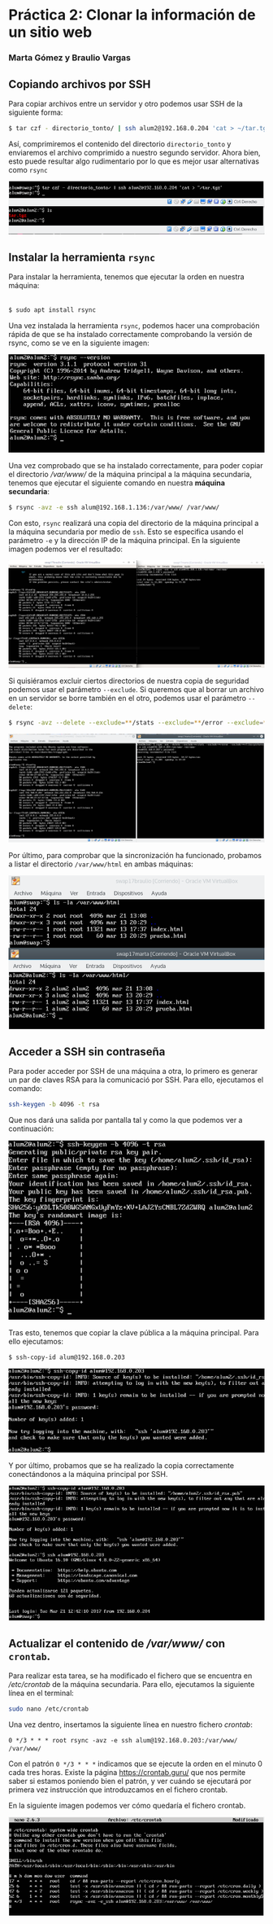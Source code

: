 # Práctica 2: Clonar la información de un sitio web
### Marta Gómez y Braulio Vargas

## Copiando archivos por SSH
Para copiar archivos entre un servidor y otro podemos usar SSH de la siguiente forma:

```bash
$ tar czf - directorio_tonto/ | ssh alum2@192.168.0.204 'cat > ~/tar.tgz'
```

Así, comprimiremos el contenido del directorio `directorio_tonto` y enviaremos el archivo comprimido a nuestro segundo servidor. Ahora bien, esto puede resultar algo rudimentario por lo que es mejor usar alternativas como `rsync`

![copyssh](copyssh.png)

## Instalar la herramienta `rsync`

Para instalar la herramienta, tenemos que ejecutar la orden en nuestra máquina:

```bash

$ sudo apt install rsync
```

Una vez instalada la herramienta `rsync`, podemos hacer una comprobación rápida de que se ha instalado correctamente comprobando la versión de rsync, como se ve en la siguiente imagen:

![rsync-install](1.png)

Una vez comprobado que se ha instalado correctamente, para poder copiar el directorio _/var/www/_ de la máquina principal a la máquina secundaria, tenemos que ejecutar el siguiente comando en nuestra **máquina secundaria**:

```bash
$ rsync -avz -e ssh alum@192.168.1.136:/var/www/ /var/www/
```

Con esto, `rsync` realizará una copia del directorio de la máquina principal a la máquina secundaria por medio de `ssh`. Esto se especifica usando el parámetro `-e` y la dirección IP de la máquina principal. En la siguiente imagen podemos ver el resultado:

![rsync-copy](2.png)

Si quisiéramos excluir ciertos directorios de nuestra copia de seguridad podemos usar el parámetro `--exclude`. Si queremos que al borrar un archivo en un servidor se borre también en el otro, podemos usar el parámetro `--delete`:

```bash
$ rsync -avz --delete --exclude=**/stats --exclude=**/error --exclude=**/files/pictures -e ssh alum@192.168.0.203:/var/www/ /var/www/
```

![rsync-param](3.png)

Por último, para comprobar que la sincronización ha funcionado, probamos a listar el directorio `/var/www/html` en ambas máquinas:

![syncdone](syncdone.png)

## Acceder a SSH sin contraseña

Para poder acceder por SSH de una máquina a otra, lo primero es generar un par de claves RSA para la comunicació por SSH. Para ello, ejecutamos el comando:

```bash
ssh-keygen -b 4096 -t rsa
```

Que nos dará una salida por pantalla tal y como la que podemos ver a continuación:

![rsa](6.png)

Tras esto, tenemos que copiar la clave pública a la máquina principal. Para ello ejecutamos:

```bash
$ ssh-copy-id alum@192.168.0.203
```
![rsa2](7.png)

Y por último, probamos que se ha realizado la copia correctamente conectándonos a la máquina principal por SSH.
  
![ssh-publickey](4.png)

## Actualizar el contenido de _/var/www/_ con `crontab`.

Para realizar esta tarea, se ha modificado el fichero que se encuentra en _/etc/crontab_ de la máquina secundaria. Para ello, ejecutamos la siguiente línea en el terminal:

```bash
sudo nano /etc/crontab
```

Una vez dentro, insertamos la siguiente línea en nuestro fichero _crontab_:

```
0 */3 * * * root rsync -avz -e ssh alum@192.168.0.203:/var/www/ /var/www/
```

Con el patrón `0 */3 * * *` indicamos que se ejecute la orden en el minuto 0 cada tres horas. Existe la página https://crontab.guru/ que nos permite saber si estamos poniendo bien el patrón, y ver cuándo se ejecutará por primera vez instrucción que introduzcamos en el fichero crontab.

En la siguiente imagen podemos ver cómo quedaría el fichero crontab.

![crontab](5.png)
